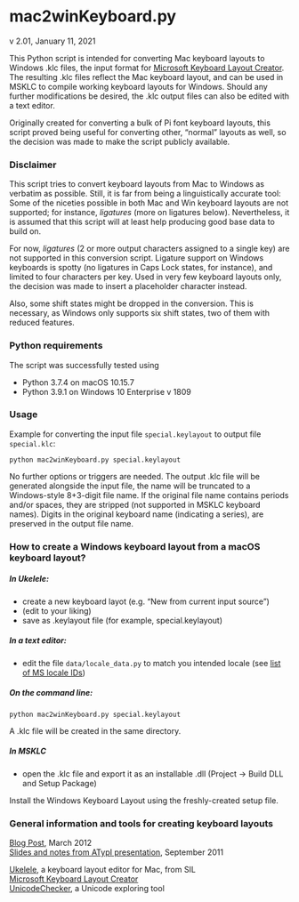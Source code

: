 mac2winKeyboard.py
=====
v 2.01, January 11, 2021

This Python script is intended for converting Mac keyboard layouts to Windows .klc files, the input format for [Microsoft Keyboard Layout Creator]. The resulting .klc files reflect the Mac keyboard layout, and can be used in MSKLC to compile working keyboard layouts for Windows. Should any further modifications be desired, the .klc output files can also be edited with a text editor.

Originally created for converting a bulk of Pi font keyboard layouts, this script proved being useful for converting other, “normal” layouts as well, so the decision was made to make the script publicly available.


### Disclaimer

This script tries to convert keyboard layouts from Mac to Windows as verbatim as possible. Still, it is far from being a linguistically accurate tool: Some of the niceties possible in both Mac and Win keyboard layouts are not supported; for instance, _ligatures_ (more on ligatures below). Nevertheless, it is assumed that this script will at least help producing good base data to build on.

For now, _ligatures_ (2 or more output characters assigned to a single key) are not supported in this conversion script. Ligature support on Windows keyboards is spotty (no ligatures in Caps Lock states, for instance), and limited to four characters per key. Used in very few keyboard layouts only, the decision was made to insert a placeholder character instead.

Also, some shift states might be dropped in the conversion. This is necessary, as Windows only supports six shift states, two of them with reduced features.


### Python requirements

The script was successfully tested using

- Python 3.7.4 on macOS 10.15.7
- Python 3.9.1 on Windows 10 Enterprise v 1809


### Usage

Example for converting the input file `special.keylayout` to output file `special.klc`:

	python mac2winKeyboard.py special.keylayout

No further options or triggers are needed. The output .klc file will be generated alongside the input file, the name will be truncated to a Windows-style 8+3-digit file name. If the original file name contains periods and/or spaces, they are stripped (not supported in MSKLC keyboard names). Digits in the original keyboard name (indicating a series), are preserved in the output file name.


### How to create a Windows keyboard layout from a macOS keyboard layout?

##### In Ukelele:
- create a new keyboard layot (e.g. “New from current input source”)
- (edit to your liking)
- save as .keylayout file (for example, special.keylayout)

##### In a text editor:
- edit the file `data/locale_data.py` to match you intended locale (see [list of MS locale IDs])

##### On the command line:

	python mac2winKeyboard.py special.keylayout

A .klc file will be created in the same directory.

##### In MSKLC

- open the .klc file and export it as an installable .dll (Project → Build DLL and Setup Package)

Install the Windows Keyboard Layout using the freshly-created setup file.


### General information and tools for creating keyboard layouts

[Blog Post], March 2012  
[Slides and notes from ATypI presentation], September 2011  

[Ukelele], a keyboard layout editor for Mac, from SIL  
[Microsoft Keyboard Layout Creator]  
[UnicodeChecker], a Unicode exploring tool  


[Microsoft Keyboard Layout Creator]: https://www.microsoft.com/en-us/download/details.aspx?id=102134  
[list of MS locale IDs]: https://docs.microsoft.com/en-us/openspecs/windows_protocols/ms-lcid/63d3d639-7fd2-4afb-abbe-0d5b5551eef8
  
[Slides and notes from ATypI presentation]: https://blog.typekit.com/wp-content/uploads/2012/03/keyboard_layouts_annotated.pdf
[Blog Post]: https://blog.typekit.com/2012/03/06/on-keyboard-layouts/
[Ukelele]: https://software.sil.org/ukelele/
[UnicodeChecker]: https://earthlingsoft.net/UnicodeChecker/